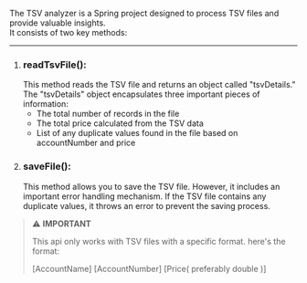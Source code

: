 The TSV analyzer is a Spring project designed to process TSV files and provide valuable insights.</br>
It consists of two key methods:
<hr>
<ol>
  <li>
    <h3>readTsvFile():</h3>
    This method reads the TSV file and returns an object called "tsvDetails."<br>
    The "tsvDetails" object encapsulates three important pieces of information:<br> 
    <ul>
      <li>The total number of records in the file</li>
      <li>The total price calculated from the TSV data</li>
      <li>List of any duplicate values found in the file based on accountNumber and price</li>
    </ul>
  </li>
  <li>
    <h3>saveFile():</h3>
    This method allows you to save the TSV file. However, it includes an important error handling mechanism. If the TSV file contains any duplicate values, it throws an error to prevent the saving process.
  </li>
</ol>

> :warning: **IMPORTANT**
> 
> This api only works with TSV files with a specific format.
> here's the format:
>
> [AccountName]    [AccountNumber]    [Price( preferably double )]

